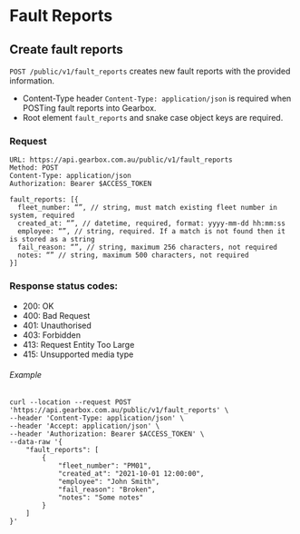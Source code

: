 # Fault Reports

## Create fault reports

`POST /public/v1/fault_reports` creates new fault reports with the provided information.

+ Content-Type header `Content-Type: application/json` is required when POSTing fault reports into Gearbox.
+ Root element `fault_reports` and snake case object keys are required.

### Request
```
URL: https://api.gearbox.com.au/public/v1/fault_reports
Method: POST
Content-Type: application/json
Authorization: Bearer $ACCESS_TOKEN

fault_reports: [{
  fleet_number: “”, // string, must match existing fleet number in system, required
  created_at: “”, // datetime, required, format: yyyy-mm-dd hh:mm:ss
  employee: “”, // string, required. If a match is not found then it is stored as a string
  fail_reason: “”, // string, maximum 256 characters, not required
  notes: “” // string, maximum 500 characters, not required
}]
```

### Response status codes:
 - 200: OK
 - 400: Bad Request
 - 401: Unauthorised
 - 403: Forbidden
 - 413: Request Entity Too Large
 - 415: Unsupported media type

###### Example
```
curl --location --request POST 'https://api.gearbox.com.au/public/v1/fault_reports' \
--header 'Content-Type: application/json' \
--header 'Accept: application/json' \
--header 'Authorization: Bearer $ACCESS_TOKEN' \
--data-raw '{
	"fault_reports": [
		{
			"fleet_number": "PM01",
			"created_at": "2021-10-01 12:00:00",
			"employee": "John Smith",
			"fail_reason": "Broken",
			"notes": "Some notes"
		}
	]
}'
```